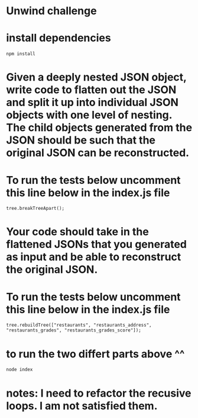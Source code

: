 

# Unwind challenge

# install dependencies
`npm install`

# Given a deeply nested JSON object, write code to flatten out the JSON and split it up into individual JSON objects with one level of nesting. The child objects generated from the JSON should be such that the original JSON can be reconstructed.
# To run the tests below uncomment this line below in the index.js file
`tree.breakTreeApart();`

# Your code should take in the flattened JSONs that you generated as input and be able to reconstruct the original JSON.
# To run the tests below uncomment this line below in the index.js file
`tree.rebuildTree(["restaurants", "restaurants_address", "restaurants_grades", "restaurants_grades_score"]);`

# to run the two differt parts above ^^
`node index`

# notes:  I need to refactor the recusive loops.  I am not satisfied them.